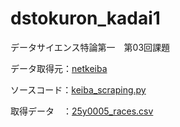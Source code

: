 # dstokuron_kadai1
データサイエンス特論第一　第03回課題

データ取得元：[netkeiba](https://www.netkeiba.com/)

ソースコード：[keiba_scraping.py](https://github.com/Takumi-Fukuzawa/dstokuron_kadai1/blob/main/keiba_scraping.py/)

取得データ　：[25y0005_races.csv](https://github.com/Takumi-Fukuzawa/dstokuron_kadai1/blob/main/25y0005_races.csv)
